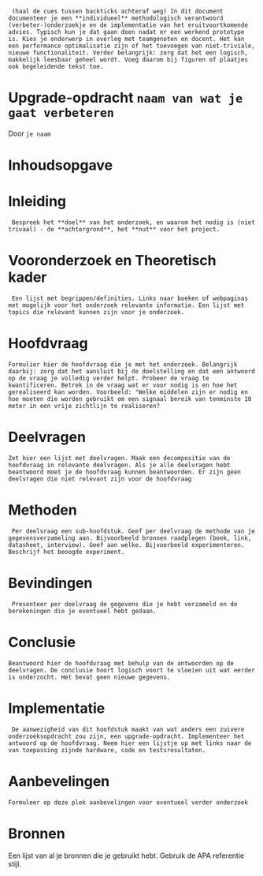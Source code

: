 `` (haal de cues tussen backticks achteraf weg) In dit document documenteer je een **individueel** methodologisch verantwoord (verbeter-)onderzoekje en de implementatie van het eruitvoortkomende advies. Typisch kun je dat gaan doen nadat er een werkend prototype is. Kies je onderwerp in overleg met teamgenoten en docent. Het kan een performance optimalisatie zijn of het toevoegen van niet-triviale, nieuwe functionaliteit. Verder belangrijk: zorg dat het een logisch, makkelijk leesbaar geheel wordt. Voeg daarom bij figuren of plaatjes ook begeleidende tekst toe.``

# Upgrade-opdracht ``naam van wat je gaat verbeteren``
Door ``je naam``

# Inhoudsopgave

# Inleiding
`` Bespreek het **doel** van het onderzoek, en waarom het nodig is (niet trivaal) - de **achtergrond**, het **nut** voor het project.``

# Vooronderzoek en Theoretisch kader
`` Een lijst met begrippen/definities. Links naar boeken of webpaginas met mogelijk voor het onderzoek relevante informatie. Een lijst met topics die relevant kunnen zijn voor je onderzoek.``

# Hoofdvraag
`` Formulier hier de hoofdvraag die je met het onderzoek. Belangrijk daarbij: zorg dat het aansluit bij de doelstelling en dat een antwoord op de vraag je volledig verder helpt. Probeer de vraag te kwantificeren. Betrek in de vraag wat er voor nodig is en hoe het gerealiseerd kan worden. Voorbeeld: "Welke middelen zijn er nodig en hoe moeten die worden gebruikt om een signaal bereik van tenminste 10 meter in een vrije zichtlijn te realiseren? ``

# Deelvragen
`` Zet hier een lijst met deelvragen. Maak een decompositie van de hoofdvraag in relevante deelvragen. Als je alle deelvragen hebt beantwoord moet je de hoofdvraag kunnen beantwoorden. Er zijn geen deelvragen die niet relevant zijn voor de hoofdvraag ``

# Methoden 
`` Per deelvraag een sub-hoofdstuk. Geef per deelvraag de methode van je gegevensverzameling aan. Bijvoorbeeld bronnen raadplegen (boek, link, datasheet, interview). Geef aan welke. Bijvoorbeeld experimenteren. Beschrijf het beoogde experiment.``

# Bevindingen
`` Presenteer per deelvraag de gegevens die je hebt verzameld en de berekeningen die je eventueel hebt gedaan.``

# Conclusie
`` Beantwoord hier de hoofdvraag met behulp van de antwoorden op de deelvragen. De conclusie hoort logisch voort te vloeien uit wat eerder is onderzocht. Het bevat geen nieuwe gegevens. ``

# Implementatie
`` De aanwezigheid van dit hoofdstuk maakt van wat anders een zuivere onderzoeksopdracht zou zijn, een upgrade-opdracht. Implementeer het antwoord op de hoofdvraag. Neem hier een lijstje op met links naar de van toepassing zijnde hardware, code en testsresultaten.``

# Aanbevelingen
`` Formuleer op deze plek aanbevelingen voor eventueel verder onderzoek ``

# Bronnen
Een lijst van al je bronnen die je gebruikt hebt. Gebruik de APA referentie stijl.
